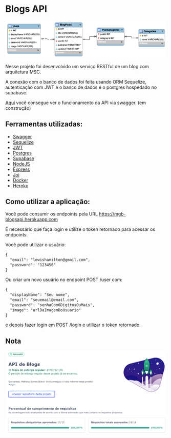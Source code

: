 # Blogs API

![DER](images/der.png)

Nesse projeto foi desenvolvido um serviço RESTful de um blog com arquitetura MSC.

A conexão com o banco de dados foi feita usando ORM Sequelize, autenticação com JWT e o banco de dados é o postgres hospedado no supabase.

[Aqui](https://mgb-blogsapi.herokuapp.com/docs/) você consegue ver o funcionamento da API via swagger. (em construção)

## Ferramentas utilizadas:

  - [Swagger](https://swagger.io/)
  - [Sequelize](https://sequelize.org/)
  - [JWT](https://jwt.io/)
  - [Postgres](https://www.postgresql.org/)
  - [Supabase](https://supabase.com/)
  - [NodeJS](https://nodejs.org/)
  - [Express](https://expressjs.com/)
  - [Joi](https://www.npmjs.com/package/joi)
  - [Docker](https://www.docker.com/)
  - [Heroku](https://www.heroku.com/)

## Como utilizar a aplicação:

Você pode consumir os endpoints pela URL https://mgb-blogsapi.herokuapp.com

É necessário que faça login e utilize o token retornado para acessar os endpoints.

Você pode utilizar o usuário:

```
{
  "email": "lewishamilton@gmail.com",
  "password": "123456"
}
```

Ou criar um novo usuário no endpoint POST /user com:

```
{
  "displayName": "Seu nome",
  "email": "seuemail@email.com",
  "password": "senhaCom6DigitosOuMais",
  "image": "urlDaImagemDoUsuario"
}
```

e depois fazer login em POST /login e utilizar o token retornado.


## Nota

![Trybe](images/100.png)